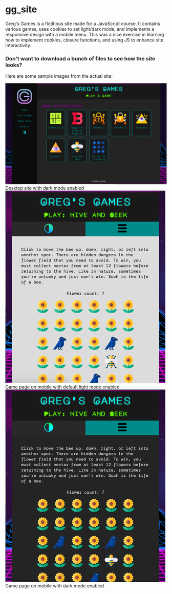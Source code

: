 # gg_site

Greg's Games is a fictitious site made for a JavaScript course. It contains various games, uses cookies to set light/dark mode, and implements a responsive design with a mobile menu. This was a nice exercise in learning how to implement cookies, closure functions, and using JS to enhance site interactivity.

### Don't want to download a bunch of files to see how the site looks?

Here are some sample images from the actual site:

<img src="demo_img1.png" alt="Image of game page on desktop, dark mode enabled" width="700"/>
Desktop site with dark mode enabled

<img src="demo_img2.png" alt="Image of Hive and Seek game on mobile, light mode enabled" width="500"/>
Game page on mobile with default light mode enabled


<img src="demo_img3.png" alt="Image of Hive and Seek game on mobile, dark mode enabled" width="500"/>
Game page on mobile with dark mode enabled
